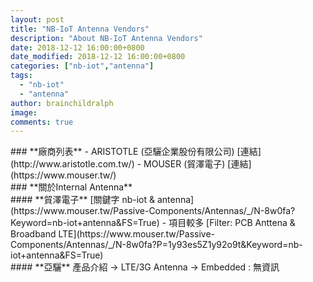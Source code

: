 ```yaml
---
layout: post
title: "NB-IoT Antenna Vendors"
description: "About NB-IoT Antenna Vendors"
date: 2018-12-12 16:00:00+0800
date_modified: 2018-12-12 16:00:00+0800
categories: ["nb-iot","antenna"]
tags:
  - "nb-iot"
  - "antenna"
author: brainchildralph
image:
comments: true
---
```


<div class="card card-body bg-light" markdown="1">
### **廠商列表**    
- ARISTOTLE (亞驪企業股份有限公司) [連結](http://www.aristotle.com.tw/)    
- MOUSER (貿澤電子) [連結](https://www.mouser.tw/)    
</div>

<div class="card card-body bg-light" markdown="1">
### **關於Internal Antenna**    
<div class="card card-body bg-light" markdown="1">
#### **貿澤電子**    
[關鍵字 nb-iot & antenna](https://www.mouser.tw/Passive-Components/Antennas/_/N-8w0fa?Keyword=nb-iot+antenna&FS=True) - 項目較多    
[Filter: PCB Anttena & Broadband LTE](https://www.mouser.tw/Passive-Components/Antennas/_/N-8w0fa?P=1y93es5Z1y92o9t&Keyword=nb-iot+antenna&FS=True)    
</div>
<div class="card card-body bg-light" markdown="1">
#### **亞驪**     
產品介紹 -> LTE/3G Antenna -> Embedded : 無資訊     
</div>
</div>
